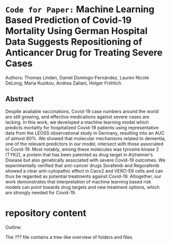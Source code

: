 # ``Code for Paper:``  **Machine Learning Based Prediction of Covid-19 Mortality Using German Hospital Data Suggests Repositioning of Anticancer Drug for Treating Severe Cases**

Authors: Thomas Linden, Daniel Domingo-Fernández, Lauren Nicole DeLong, Maria Kuzikov, Andrea Zaliani, Holger Fröhlich


## Abstract
Despite available vaccinations, Covid-19 case numbers around the world are still growing, and effective medications against severe cases are lacking. In this work, we developed a machine learning model which predicts mortality for hospitalized Covid-19 patients using representative data from the LEOSS observational study in Germany, resulting into an AUC of almost 80%. We showed that molecular mechanisms related to dementia, one of the relevant predictors in our model, intersect with those associated to Covid-19. Most notably, among these molecules was tyrosine kinase 2 (TYK2), a protein that has been patented as drug target in Alzheimer’s Disease but also genetically associated with severe Covid-19 outcomes. We experimentally verified that anti-cancer drugs Sorafenib and Regorafenib showed a clear anti-cytopathic effect in Caco2 and VERO-E6 cells and can thus be regarded as potential treatments against Covid-19. Altogether, our work demonstrates that interpretation of machine learning based risk models can point towards drug targets and new treatment options, which are strongly needed for Covid-19.

# repository content

Outline:

The ??? file contains a tree-like overview of folders and files.